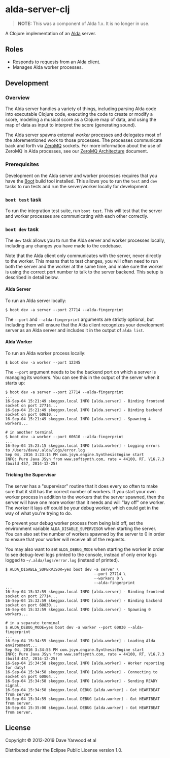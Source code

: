 # alda-server-clj

> **NOTE:** This was a component of Alda 1.x. It is no longer in use.

A Clojure implementation of an [Alda](https://github.com/alda-lang/alda) server.

## Roles

- Responds to requests from an Alda client.
- Manages Alda worker processes.

## Development

### Overview

The Alda server handles a variety of things, including parsing Alda code into executable Clojure code, executing the code to create or modify a score, modeling a musical score as a Clojure map of data, and using the map of data as input to interpret the score (generating sound).

The Alda server spawns external *worker* processes and delegates most of the aforementioned work to those processes. The processes communicate back and forth via [ZeroMQ](https://zeromq.org) sockets. For more information about the use of ZeroMQ in Alda processes, see our [ZeroMQ Architecture](https://github.com/alda-lang/alda/blob/master/doc/zeromq-architecture.md) document.

### Prerequisites

Development on the Alda server and worker processes requires that you have the [Boot](http://boot-clj.com) build tool installed. This allows you to run the `test` and `dev` tasks to run tests and run the server/worker locally for development.

### `boot test` task

To run the integration test suite, run `boot test`. This will test that the server and worker processes are communicating with each other correctly.

### `boot dev` task

The `dev` task allows you to run the Alda server and worker processes locally, including any changes you have made to the codebase.

Note that the Alda client only communicates with the server, never directly to the worker. This means that to test changes, you will often need to run both the server and the worker at the same time, and make sure the worker is using the correct port number to talk to the server backend. This setup is described in detail below.

#### Alda Server

To run an Alda server locally:

    $ boot dev -a server --port 27714 --alda-fingerprint

The `--port` and `--alda-fingerprint` arguments are strictly optional, but including them will ensure that the Alda client recognizes your development server as an Alda server and includes it in the output of `alda list`.

#### Alda Worker

To run an Alda worker process locally:

    $ boot dev -a worker --port 12345

The `--port` argument needs to be the backend port on which a server is managing its workers. You can see this in the output of the server when it starts up:

    $ boot dev -a server --port 27714 --alda-fingerprint
    ...
    16-Sep-04 15:21:49 skeggox.local INFO [alda.server] - Binding frontend socket on port 27714...
    16-Sep-04 15:21:49 skeggox.local INFO [alda.server] - Binding backend socket on port 60610...
    16-Sep-04 15:21:49 skeggox.local INFO [alda.server] - Spawning 4 workers...

    # in another terminal
    $ boot dev -a worker --port 60610 --alda-fingerprint
    ...
    16-Sep-04 15:23:15 skeggox.local INFO [alda.worker] - Logging errors to /Users/dave/.alda/logs/error.log
    Sep 04, 2016 3:23:15 PM com.jsyn.engine.SynthesisEngine start
    INFO: Pure Java JSyn from www.softsynth.com, rate = 44100, RT, V16.7.3 (build 457, 2014-12-25)

#### Tricking the Supervisor

The server has a "supervisor" routine that it does every so often to make sure that it still has the correct number of workers. If you start your own worker process in addition to the workers that the server spawned, then the server will have one more worker than it needs and will "lay off" one worker. The worker it lays off could be your debug worker, which could get in the way of what you're trying to do.

To prevent your debug worker process from being laid off, set the environment variable `ALDA_DISABLE_SUPERVISOR` when starting the server. You can also set the number of workers spawned by the server to 0 in order to ensure that your worker will receive all of the requests.

You may also want to set `ALDA_DEBUG_MODE` when starting the worker in order to see debug-level logs printed to the console, instead of only error logs logged to `~/.alda/logs/error.log` (instead of printed).

    $ ALDA_DISABLE_SUPERVISOR=yes boot dev -a server \
                                           --port 27714 \
                                           --workers 0 \
                                           --alda-fingerprint
    ...
    16-Sep-04 15:32:59 skeggox.local INFO [alda.server] - Binding frontend socket on port 27714...
    16-Sep-04 15:32:59 skeggox.local INFO [alda.server] - Binding backend socket on port 60830...
    16-Sep-04 15:32:59 skeggox.local INFO [alda.server] - Spawning 0 workers...

    # in a separate terminal
    $ ALDA_DEBUG_MODE=yes boot dev -a worker --port 60830 --alda-fingerprint
    ...
    16-Sep-04 15:34:55 skeggox.local INFO [alda.worker] - Loading Alda environment...
    Sep 04, 2016 3:34:55 PM com.jsyn.engine.SynthesisEngine start
    INFO: Pure Java JSyn from www.softsynth.com, rate = 44100, RT, V16.7.3 (build 457, 2014-12-25)
    16-Sep-04 15:34:58 skeggox.local INFO [alda.worker] - Worker reporting for duty!
    16-Sep-04 15:34:58 skeggox.local INFO [alda.worker] - Connecting to socket on port 60864...
    16-Sep-04 15:34:58 skeggox.local INFO [alda.worker] - Sending READY signal.
    16-Sep-04 15:34:58 skeggox.local DEBUG [alda.worker] - Got HEARTBEAT from server.
    16-Sep-04 15:34:59 skeggox.local DEBUG [alda.worker] - Got HEARTBEAT from server.
    16-Sep-04 15:35:00 skeggox.local DEBUG [alda.worker] - Got HEARTBEAT from server.


## License

Copyright © 2012-2019 Dave Yarwood et al

Distributed under the Eclipse Public License version 1.0.
